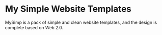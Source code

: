 # My Simple Website Templates
MySimp is a pack of simple and clean website templates, and the design is complete based on Web 2.0. 